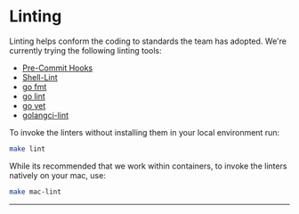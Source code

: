 # Linting

Linting helps conform the coding to standards the team has adopted. We're currently trying the following linting tools:

  * [Pre-Commit Hooks](https://github.com/pre-commit/pre-commit-hooks)
  * [Shell-Lint](git://github.com/detailyang/pre-commit-shell)
  * [go fmt](https://github.com/dnephin/pre-commit-golang)
  * [go lint](https://github.com/dnephin/pre-commit-golang)
  * [go vet](https://github.com/dnephin/pre-commit-golang)
  * [golangci-lint](https://github.com/dnephin/pre-commit-golang)

To invoke the linters without installing them in your local environment run:
```bash
make lint
```

While its recommended that we work within containers, to invoke the linters natively on your mac, use:

```bash
make mac-lint
```

---
